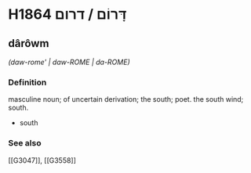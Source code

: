 # H1864 דָּרוֹם / דרום

## dârôwm

_(daw-rome' | daw-ROME | da-ROME)_

### Definition

masculine noun; of uncertain derivation; the south; poet. the south wind; south.

- south
### See also

[[G3047]], [[G3558]]

